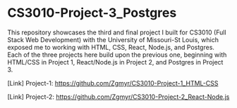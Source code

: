 # CS3010-Project-3_Postgres
This repository showcases the third and final project I built for CS3010 (Full Stack Web Development) with the University of Missouri-St Louis, which exposed me to working with HTML, CSS, React, Node.js, and Postgres. Each of the three projects here build upon the previous one, beginning with HTML/CSS in Project 1, React/Node.js in Project 2, and Postgres in Project 3.

[Link] Project-1: https://github.com/Zgmyr/CS3010-Project-1_HTML-CSS

[Link] Project-2: https://github.com/Zgmyr/CS3010-Project-2_React-Node.js
